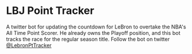 # LBJ Point Tracker

A twitter bot for updating the countdown for LeBron to overtake the NBA's All Time Point Scorer. He already owns the Playoff position, and this bot tracks the race for the regular season title. Follow the bot on twitter [@LebronPtTracker](https://twitter.com/LebronPtTracker)